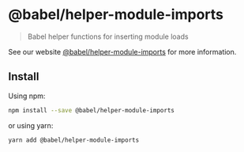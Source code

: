 # @babel/helper-module-imports

> Babel helper functions for inserting module loads

See our website [@babel/helper-module-imports](https://babeljs.io/docs/babel-helper-module-imports) for more information.

## Install

Using npm:

```sh
npm install --save @babel/helper-module-imports
```

or using yarn:

```sh
yarn add @babel/helper-module-imports
```

